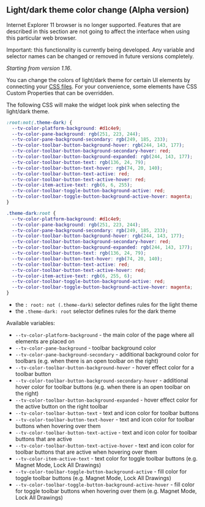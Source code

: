 ## Light/dark theme color change (Alpha version)

Internet Explorer 11 browser is no longer supported. Features that are described in this section are not going to affect the interface when using this particular web browser.

Important: this functionality is currently being developed. Any variable and selector names can be changed or removed in future versions completely.

_Starting from version 1.16_.

You can change the colors of light/dark theme for certain UI elements by connecting your [CSS files](https://github.com/Abolfazl2647/Charts/blob/main/Widget-Constructor#custom_css_url). For your convenience, some elements have CSS Custom Properties that can be overridden.

The following CSS will make the widget look pink when selecting the light/dark theme.

```css
:root:not(.theme-dark) {
  --tv-color-platform-background: #d1c4e9;
  --tv-color-pane-background: rgb(251, 223, 244);
  --tv-color-pane-background-secondary: rgb(249, 185, 233);
  --tv-color-toolbar-button-background-hover: rgb(244, 143, 177);
  --tv-color-toolbar-button-background-secondary-hover: red;
  --tv-color-toolbar-button-background-expanded: rgb(244, 143, 177);
  --tv-color-toolbar-button-text: rgb(136, 24, 79);
  --tv-color-toolbar-button-text-hover: rgb(74, 20, 140);
  --tv-color-toolbar-button-text-active: red;
  --tv-color-toolbar-button-text-active-hover: red;
  --tv-color-item-active-text: rgb(6, 6, 255);
  --tv-color-toolbar-toggle-button-background-active: red;
  --tv-color-toolbar-toggle-button-background-active-hover: magenta;
}

.theme-dark:root {
  --tv-color-platform-background: #d1c4e9;
  --tv-color-pane-background: rgb(251, 223, 244);
  --tv-color-pane-background-secondary: rgb(249, 185, 233);
  --tv-color-toolbar-button-background-hover: rgb(244, 143, 177);
  --tv-color-toolbar-button-background-secondary-hover: red;
  --tv-color-toolbar-button-background-expanded: rgb(244, 143, 177);
  --tv-color-toolbar-button-text: rgb(136, 24, 79);
  --tv-color-toolbar-button-text-hover: rgb(74, 20, 140);
  --tv-color-toolbar-button-text-active: red;
  --tv-color-toolbar-button-text-active-hover: red;
  --tv-color-item-active-text: rgb(6, 255, 6);
  --tv-color-toolbar-toggle-button-background-active: red;
  --tv-color-toolbar-toggle-button-background-active-hover: magenta;
}
```

- the `: root: not (.theme-dark)` selector defines rules for the light theme
- the `.theme-dark: root` selector defines rules for the dark theme

Available variables:

- `--tv-color-platform-background` - the main color of the page where all elements are placed on
- `--tv-color-pane-background` - toolbar background color
- `--tv-color-pane-background-secondary` - additional background color for toolbars (e.g. when there is an open toolbar on the right)
- `--tv-color-toolbar-button-background-hover` - hover effect color for a toolbar button
- `--tv-color-toolbar-button-background-secondary-hover` - additional hover color for toolbar buttons (e.g. when there is an open toolbar on the right)
- `--tv-color-toolbar-button-background-expanded` - hover effect color for the active button on the right toolbar
- `--tv-color-toolbar-button-text` - text and icon color for toolbar buttons
- `--tv-color-toolbar-button-text-hover` - text and icon color for toolbar buttons when hovering over them
- `--tv-color-toolbar-button-text-active` - text and icon color for toolbar buttons that are active
- `--tv-color-toolbar-button-text-active-hover` - text and icon color for toolbar buttons that are active when hovering over them
- `--tv-color-item-active-text` - text color for toggle toolbar buttons (e.g. Magnet Mode, Lock All Drawings)
- `--tv-color-toolbar-toggle-button-background-active` - fill color for toggle toolbar buttons (e.g. Magnet Mode, Lock All Drawings)
- `--tv-color-toolbar-toggle-button-background-active-hover` - fill color for toggle toolbar buttons when hovering over them (e.g. Magnet Mode, Lock All Drawings)

